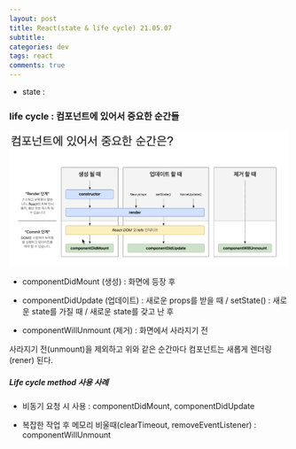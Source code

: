 ```yaml
--- 
layout: post  
title: React(state & life cycle) 21.05.07
subtitle: 
categories: dev
tags: react
comments: true  
--- 
```


- state : 

### life cycle : 컴포넌트에 있어서 중요한 순간들

![](/assets/img/post/lifeCycleMethod.png)

- componentDidMount (생성) : 화면에 등장 후

- componentDidUpdate (업데이트) : 새로운 props를 받을 때 / setState() : 새로운 state를 가질 때 / 새로운 state를 갖고 난 후

- componentWillUnmount (제거) : 화면에서 사라지기 전 

사라지기 전(unmount)을 제외하고 위와 같은 순간마다 컴포넌트는 새롭게 렌더링(rener) 된다. 

##### Life cycle method 사용 사례

- 비동기 요청 시 사용 : componentDidMount, componentDidUpdate

- 복잡한 작업 후 메모리 비울때(clearTimeout, removeEventListener) : componentWillUnmount